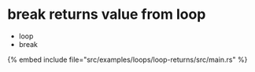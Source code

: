 # break returns value from loop

* loop
* break

{% embed include file="src/examples/loops/loop-returns/src/main.rs" %}


